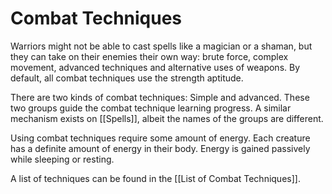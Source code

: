 # Combat Techniques
Warriors might not be able to cast spells like a magician or a shaman, but they can take on their enemies their own way: brute force, complex movement, advanced techniques and alternative uses of weapons. By default, all combat techniques use the strength aptitude.

There are two kinds of combat techniques: Simple and advanced. These two groups guide the combat technique learning progress. A similar mechanism exists on [[Spells]], albeit the names of the groups are different. 

Using combat techniques require some amount of energy. Each creature has a definite amount of energy in their body. Energy is gained passively while sleeping or resting.

A list of techniques can be found in the [[List of Combat Techniques]].